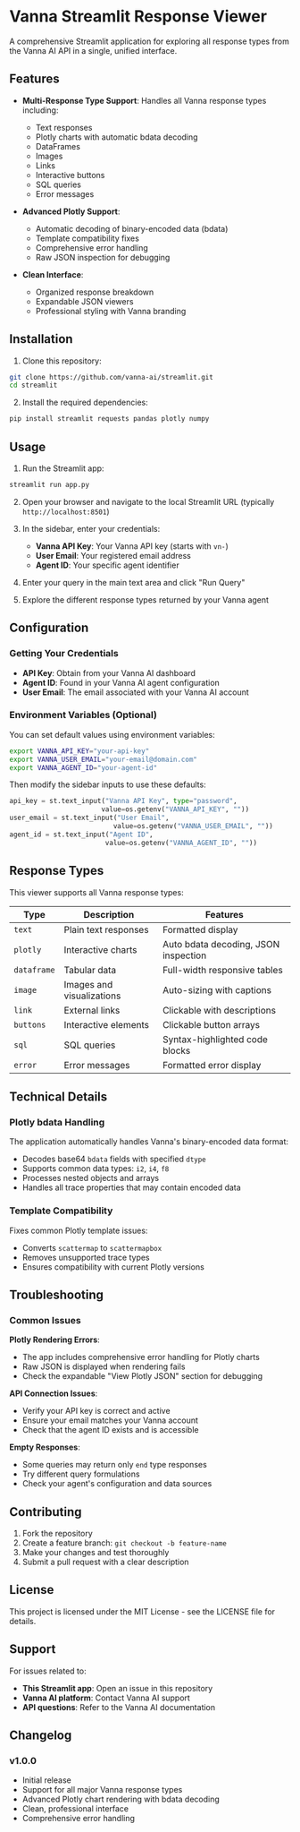 # Vanna Streamlit Response Viewer

A comprehensive Streamlit application for exploring all response types from the Vanna AI API in a single, unified interface.

## Features

- **Multi-Response Type Support**: Handles all Vanna response types including:
  - Text responses
  - Plotly charts with automatic bdata decoding
  - DataFrames
  - Images
  - Links
  - Interactive buttons
  - SQL queries
  - Error messages

- **Advanced Plotly Support**: 
  - Automatic decoding of binary-encoded data (bdata)
  - Template compatibility fixes
  - Comprehensive error handling
  - Raw JSON inspection for debugging

- **Clean Interface**: 
  - Organized response breakdown
  - Expandable JSON viewers
  - Professional styling with Vanna branding

## Installation

1. Clone this repository:
```bash
git clone https://github.com/vanna-ai/streamlit.git
cd streamlit
```

2. Install the required dependencies:
```bash
pip install streamlit requests pandas plotly numpy
```

## Usage

1. Run the Streamlit app:
```bash
streamlit run app.py
```

2. Open your browser and navigate to the local Streamlit URL (typically `http://localhost:8501`)

3. In the sidebar, enter your credentials:
   - **Vanna API Key**: Your Vanna API key (starts with `vn-`)
   - **User Email**: Your registered email address
   - **Agent ID**: Your specific agent identifier

4. Enter your query in the main text area and click "Run Query"

5. Explore the different response types returned by your Vanna agent

## Configuration

### Getting Your Credentials

- **API Key**: Obtain from your Vanna AI dashboard
- **Agent ID**: Found in your Vanna AI agent configuration
- **User Email**: The email associated with your Vanna AI account

### Environment Variables (Optional)

You can set default values using environment variables:

```bash
export VANNA_API_KEY="your-api-key"
export VANNA_USER_EMAIL="your-email@domain.com"
export VANNA_AGENT_ID="your-agent-id"
```

Then modify the sidebar inputs to use these defaults:

```python
api_key = st.text_input("Vanna API Key", type="password", 
                       value=os.getenv("VANNA_API_KEY", ""))
user_email = st.text_input("User Email", 
                          value=os.getenv("VANNA_USER_EMAIL", ""))
agent_id = st.text_input("Agent ID", 
                        value=os.getenv("VANNA_AGENT_ID", ""))
```

## Response Types

This viewer supports all Vanna response types:

| Type | Description | Features |
|------|-------------|----------|
| `text` | Plain text responses | Formatted display |
| `plotly` | Interactive charts | Auto bdata decoding, JSON inspection |
| `dataframe` | Tabular data | Full-width responsive tables |
| `image` | Images and visualizations | Auto-sizing with captions |
| `link` | External links | Clickable with descriptions |
| `buttons` | Interactive elements | Clickable button arrays |
| `sql` | SQL queries | Syntax-highlighted code blocks |
| `error` | Error messages | Formatted error display |

## Technical Details

### Plotly bdata Handling

The application automatically handles Vanna's binary-encoded data format:

- Decodes base64 `bdata` fields with specified `dtype`
- Supports common data types: `i2`, `i4`, `f8`
- Processes nested objects and arrays
- Handles all trace properties that may contain encoded data

### Template Compatibility

Fixes common Plotly template issues:
- Converts `scattermap` to `scattermapbox`
- Removes unsupported trace types
- Ensures compatibility with current Plotly versions

## Troubleshooting

### Common Issues

**Plotly Rendering Errors**:
- The app includes comprehensive error handling for Plotly charts
- Raw JSON is displayed when rendering fails
- Check the expandable "View Plotly JSON" section for debugging

**API Connection Issues**:
- Verify your API key is correct and active
- Ensure your email matches your Vanna account
- Check that the agent ID exists and is accessible

**Empty Responses**:
- Some queries may return only `end` type responses
- Try different query formulations
- Check your agent's configuration and data sources

## Contributing

1. Fork the repository
2. Create a feature branch: `git checkout -b feature-name`
3. Make your changes and test thoroughly
4. Submit a pull request with a clear description

## License

This project is licensed under the MIT License - see the LICENSE file for details.

## Support

For issues related to:
- **This Streamlit app**: Open an issue in this repository
- **Vanna AI platform**: Contact Vanna AI support
- **API questions**: Refer to the Vanna AI documentation

## Changelog

### v1.0.0
- Initial release
- Support for all major Vanna response types
- Advanced Plotly chart rendering with bdata decoding
- Clean, professional interface
- Comprehensive error handling